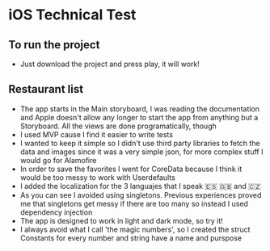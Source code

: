 # iOS Technical Test

## To run the project
- Just download the project and press play, it will work!

## Restaurant list
- The app starts in the Main storyboard, I was reading the documentation and Apple doesn't allow any longer to start the app from anything but a Storyboard. All the views are done programatically, though
- I used MVP cause I find it easier to write tests
- I wanted to keep it simple so I didn't use third party libraries to fetch the data and images since it was a very simple json, for more complex stuff I would go for Alamofire
- In order to save the favorites I went for CoreData because I think it would be too messy to work with Userdefaults
- I added the localization for the 3 languajes that I speak 🇪🇸 🇬🇧 and 🇨🇿
- As you can see I avoided using singletons. Previous experiences proved me that singletons get messy if there are too many so instead I used dependency injection
- The app is designed to work in light and dark mode, so try it!
- I always avoid what I call 'the magic numbers', so I created the struct Constants for every number and string have a name and purspose
